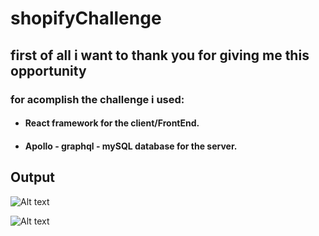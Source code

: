 # shopifyChallenge

##  first of all i want to thank you for giving me this opportunity


### for acomplish the challenge i used:
 * #### React framework for the client/FrontEnd. 
* #### Apollo - graphql - mySQL database for the server.


## Output
![Alt text](https://user-images.githubusercontent.com/64732709/129717424-a9cf7918-167e-4e1d-92fb-a5e1861372a4.JPG?raw=true "OrdersTablePage")

![Alt text](https://user-images.githubusercontent.com/64732709/129716112-116a3684-e5c5-461d-864b-569a592ff86c.JPG?raw=true "OrdersItemTablePage")








